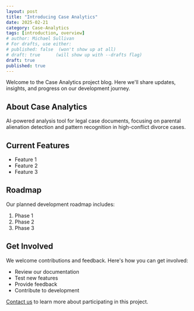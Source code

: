 ```yaml
---
layout: post
title: "Introducing Case Analytics"
date: 2025-02-21
category: Case-Analytics
tags: [introduction, overview]
# author: Michael Sullivan
# For drafts, use either:
# published: false  (won't show up at all)
# draft: true      (will show up with --drafts flag)
draft: true
published: true
---
```


Welcome to the Case Analytics project blog. Here we'll share updates, insights, and progress on our development journey.

<!--more-->

## About Case Analytics

AI-powered analysis tool for legal case documents, focusing on parental alienation detection and pattern recognition in high-conflict divorce cases.

## Current Features

- Feature 1
- Feature 2
- Feature 3

## Roadmap

Our planned development roadmap includes:

1. Phase 1
2. Phase 2
3. Phase 3

## Get Involved

We welcome contributions and feedback. Here's how you can get involved:

- Review our documentation
- Test new features
- Provide feedback
- Contribute to development

[Contact us](/contact) to learn more about participating in this project.
